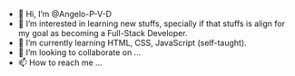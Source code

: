 - 👋 Hi, I’m @Angelo-P-V-D
- 👀 I’m interested in learning new stuffs, specially if that stuffs is align for my goal as becoming a Full-Stack Developer.
- 🌱 I’m currently learning HTML, CSS, JavaScript (self-taught).
- 💞️ I’m looking to collaborate on ...
- 📫 How to reach me ...

<!---
Angelo-P-V-D/Angelo-P-V-D is a ✨ special ✨ repository because its `README.md` (this file) appears on your GitHub profile.
You can click the Preview link to take a look at your changes.
--->
